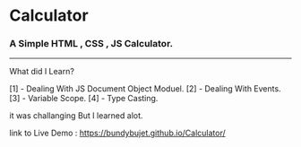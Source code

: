 # Calculator

### A Simple HTML , CSS , JS Calculator.

---

What did I Learn?

[1] - Dealing With JS Document Object Moduel.
[2] - Dealing With Events.
[3] - Variable Scope.
[4] - Type Casting.

it was challanging But I learned alot.

link to Live Demo : https://bundybujet.github.io/Calculator/
